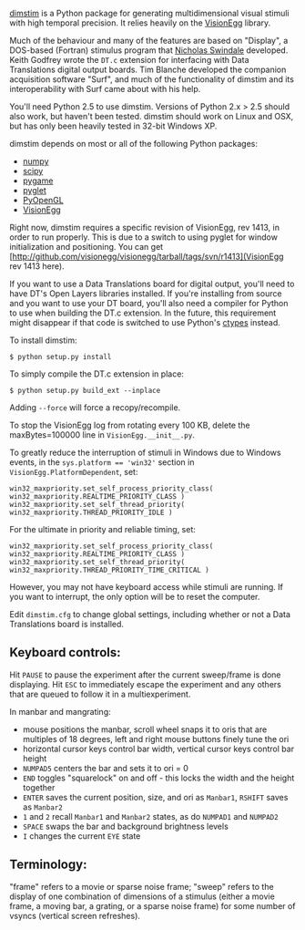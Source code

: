 [dimstim](http://dimstim.github.io) is a Python package for generating multidimensional visual
stimuli with high temporal precision. It relies heavily on the
[VisionEgg](http://visionegg.org) library.

Much of the behaviour and many of the features are based on "Display", a DOS-based (Fortran)
stimulus program that [Nicholas Swindale](http://swindale.ecc.ubc.ca) developed. Keith Godfrey
wrote the `DT.c` extension for interfacing with Data Translations digital output boards. Tim
Blanche developed the companion acquisition software "Surf", and much of the functionality of
dimstim and its interoperability with Surf came about with his help.

You'll need Python 2.5 to use dimstim. Versions of Python 2.x > 2.5 should also work, but
haven't been tested. dimstim should work on Linux and OSX, but has only been heavily tested in
32-bit Windows XP.

dimstim depends on most or all of the following Python packages:

* [numpy](http://numpy.org)
* [scipy](http://scipy.org)
* [pygame](http://pygame.org)
* [pyglet](http://www.pyglet.org)
* [PyOpenGL](http://pyopengl.sourceforge.net)
* [VisionEgg](http://visionegg.org)

Right now, dimstim requires a specific revision of VisionEgg, rev 1413, in order to run
properly. This is due to a switch to using pyglet for window initialization and positioning.
You can get [http://github.com/visionegg/visionegg/tarball/tags/svn/r1413](VisionEgg rev 1413
here).

If you want to use a Data Translations board for digital output, you'll need to have DT's Open
Layers libraries installed. If you're installing from source and you want to use your DT
board, you'll also need a compiler for Python to use when building the DT.c extension. In the
future, this requirement might disappear if that code is switched to use Python's
[ctypes](https://docs.python.org/2/library/ctypes.html) instead.

To install dimstim:
```
$ python setup.py install
```
To simply compile the DT.c extension in place:
```
$ python setup.py build_ext --inplace
```
Adding `--force` will force a recopy/recompile.

To stop the VisionEgg log from rotating every 100 KB, delete the maxBytes=100000 line in
`VisionEgg.__init__.py`.

To greatly reduce the interruption of stimuli in Windows due to Windows events, in the
`sys.platform == 'win32'` section in `VisionEgg.PlatformDependent`, set:
```
win32_maxpriority.set_self_process_priority_class(
win32_maxpriority.REALTIME_PRIORITY_CLASS )
win32_maxpriority.set_self_thread_priority( win32_maxpriority.THREAD_PRIORITY_IDLE )
```
For the ultimate in priority and reliable timing, set:
```
win32_maxpriority.set_self_process_priority_class(
win32_maxpriority.REALTIME_PRIORITY_CLASS )
win32_maxpriority.set_self_thread_priority(
win32_maxpriority.THREAD_PRIORITY_TIME_CRITICAL )
```
However, you may not have keyboard access while stimuli are running. If you want to interrupt,
the only option will be to reset the computer.

Edit `dimstim.cfg` to change global settings, including whether or not a Data Translations
board is installed.

Keyboard controls:
------------------

Hit `PAUSE` to pause the experiment after the current sweep/frame is done displaying. Hit
`ESC` to immediately escape the experiment and any others that are queued to follow it in a
multiexperiment.

In manbar and mangrating:

* mouse positions the manbar, scroll wheel snaps it to oris that are multiples of 18
  degrees, left and right mouse buttons finely tune the ori
* horizontal cursor keys control bar width, vertical cursor keys control bar height
* `NUMPAD5` centers the bar and sets it to ori = 0
* `END` toggles "squarelock" on and off - this locks the width and the height together
* `ENTER` saves the current position, size, and ori as `Manbar1`, `RSHIFT` saves as
  `Manbar2`
* `1` and `2` recall `Manbar1` and `Manbar2` states, as do `NUMPAD1` and `NUMPAD2`
* `SPACE` swaps the bar and background brightness levels
* `I` changes the current `EYE` state

Terminology:
------------

"frame" refers to a movie or sparse noise frame; "sweep" refers to the display of one
combination of dimensions of a stimulus (either a movie frame, a moving bar, a grating, or a
sparse noise frame) for some number of vsyncs (vertical screen refreshes).
